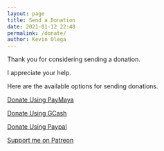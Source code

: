 ```yaml
--- 
layout: page
title: Send a Donation
date: 2021-01-12 22:48
permalink: /donate/ 
author: Kevin Olega 
--- 
```

Thank you for considering sending a donation.

I appreciate your help.

Here are the available options for sending donations. 

[Donate Using PayMaya](https://callcentertrainingtips.com/paymaya)

[Donate Using GCash](https://callcentertrainingtips.com/gcash)

[Donate Using Paypal](https://paypal.me/kevinolega)

[Support me on Patreon](https://patreon.com/user?u=4521402)